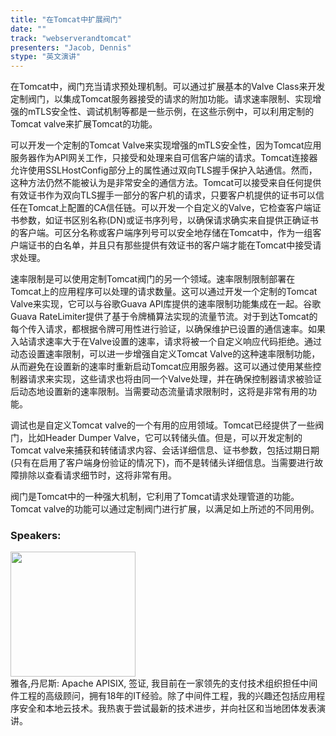 ```yaml
---
title: "在Tomcat中扩展阀门"
date: "" 
track: "webserverandtomcat"
presenters: "Jacob, Dennis"
stype: "英文演讲"
---
```

在Tomcat中，阀门充当请求预处理机制。可以通过扩展基本的Valve Class来开发定制阀门，以集成Tomcat服务器接受的请求的附加功能。请求速率限制、实现增强的mTLS安全性、调试机制等都是一些示例，在这些示例中，可以利用定制的Tomcat valve来扩展Tomcat的功能。

可以开发一个定制的Tomcat Valve来实现增强的mTLS安全性，因为Tomcat应用服务器作为API网关工作，只接受和处理来自可信客户端的请求。Tomcat连接器允许使用SSLHostConfig部分上的属性通过双向TLS握手保护入站通信。然而，这种方法仍然不能被认为是非常安全的通信方法。Tomcat可以接受来自任何提供有效证书作为双向TLS握手一部分的客户机的请求，只要客户机提供的证书可以信任在Tomcat上配置的CA信任链。可以开发一个自定义的Valve，它检查客户端证书参数，如证书区别名称(DN)或证书序列号，以确保请求确实来自提供正确证书的客户端。可区分名称或客户端序列号可以安全地存储在Tomcat中，作为一组客户端证书的白名单，并且只有那些提供有效证书的客户端才能在Tomcat中接受请求处理。

速率限制是可以使用定制Tomcat阀门的另一个领域。速率限制限制部署在Tomcat上的应用程序可以处理的请求数量。这可以通过开发一个定制的Tomcat Valve来实现，它可以与谷歌Guava API库提供的速率限制功能集成在一起。谷歌Guava RateLimiter提供了基于令牌桶算法实现的流量节流。对于到达Tomcat的每个传入请求，都根据令牌可用性进行验证，以确保维护已设置的通信速率。如果入站请求速率大于在Valve设置的速率，请求将被一个自定义响应代码拒绝。通过动态设置速率限制，可以进一步增强自定义Tomcat Valve的这种速率限制功能，从而避免在设置新的速率时重新启动Tomcat应用服务器。这可以通过使用某些控制器请求来实现，这些请求也将由同一个Valve处理，并在确保控制器请求被验证后动态地设置新的速率限制。当需要动态流量请求限制时，这将是非常有用的功能。

调试也是自定义Tomcat valve的一个有用的应用领域。Tomcat已经提供了一些阀门，比如Header Dumper Valve，它可以转储头值。但是，可以开发定制的Tomcat valve来捕获和转储请求内容、会话详细信息、证书参数，包括过期日期(只有在启用了客户端身份验证的情况下)，而不是转储头详细信息。当需要进行故障排除以查看请求细节时，这将非常有用。

阀门是Tomcat中的一种强大机制，它利用了Tomcat请求处理管道的功能。Tomcat valve的功能可以通过定制阀门进行扩展，以满足如上所述的不同用例。
 ### Speakers: 
 <img src="images/speaker/1146.png" width="200" /><br>雅各,丹尼斯: Apache APISIX, 签证, 我目前在一家领先的支付技术组织担任中间件工程的高级顾问，拥有18年的IT经验。除了中间件工程，我的兴趣还包括应用程序安全和本地云技术。我热衷于尝试最新的技术进步，并向社区和当地团体发表演讲。
 